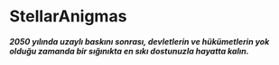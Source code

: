 # StellarAnigmas

 ##### 2050 yılında uzaylı baskını sonrası, devletlerin ve hükümetlerin yok olduğu zamanda bir sığınıkta en sıkı dostunuzla hayatta kalın.
